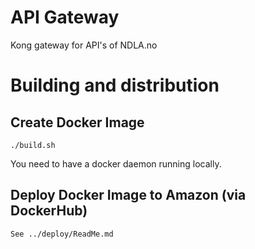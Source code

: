 # API Gateway

Kong gateway for API's of NDLA.no

# Building and distribution

## Create Docker Image
    ./build.sh

You need to have a docker daemon running locally.

## Deploy Docker Image to Amazon (via DockerHub)
    See ../deploy/ReadMe.md
